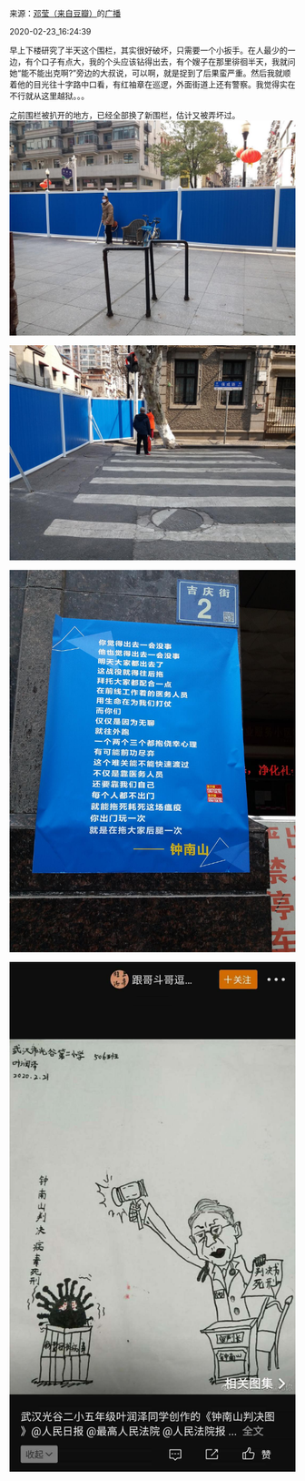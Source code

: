 来源：[邓莹（来自豆瓣）](https://www.douban.com/people/1502959/)的[广播](https://www.douban.com/people/1502959/status/2828838464/)


2020-02-23_16:24:39


早上下楼研究了半天这个围栏，其实很好破坏，只需要一个小扳手。在人最少的一边，有个口子有点大，我的个头应该钻得出去，有个嫂子在那里徘徊半天，我就问她“能不能出克啊?”旁边的大叔说，可以啊，就是捉到了后果蛮严重。然后我就顺着他的目光往十字路中口看，有红袖章在巡逻，外面街道上还有警察。我觉得实在不行就从这里越狱。。。

之前围栏被扒开的地方，已经全部换了新围栏，估计又被弄坏过。
![](./pic/2020-02-23_16:24:39-邓莹的广播1.jpg)  

![](./pic/2020-02-23_16:24:39-邓莹的广播2.jpg)  

![](./pic/2020-02-23_16:24:39-邓莹的广播3.jpg)  

![](./pic/2020-02-23_16:24:39-邓莹的广播4.jpg)  


